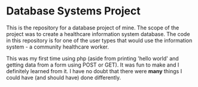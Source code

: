 # Database Systems Project
This is the repository for a database project of mine.
The scope of the project was to create a healthcare information system database.
The code in this repository is for one of the user types that would use the information system - a community healthcare worker.

This was my first time using php (aside from printing 'hello world' and getting data from a form using POST or GET). It was fun to make and I definitely learned from it. I have no doubt that there were **many** things I could have (and should have) done differently.
